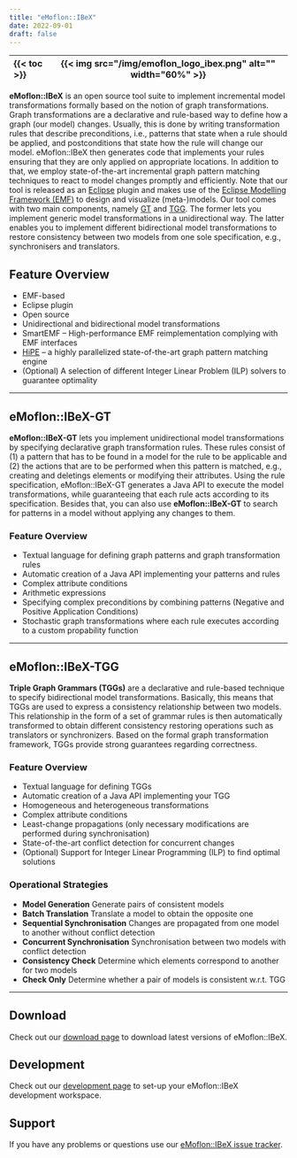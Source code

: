 ```yaml
---
title: "eMoflon::IBeX"
date: 2022-09-01
draft: false
---
```


| {{< toc >}} | {{< img src="/img/emoflon_logo_ibex.png" alt="" width="60%" >}} |
|:---|---|

**eMoflon::IBeX** is an open source tool suite to implement incremental model transformations formally based on the notion of graph transformations. Graph transformations are a declarative and rule-based way to define how a graph (our model) changes. Usually, this is done by writing transformation rules that describe preconditions, i.e., patterns that state when a rule should be applied, and postconditions that state how the rule will change our model.
eMoflon::IBeX then generates code that implements your rules ensuring that they are only applied on appropriate locations. In addition to that, we employ state-of-the-art incremental graph pattern matching techniques to react to model changes promptly and efficiently. Note that our tool is released as an [Eclipse](https://www.eclipse.org) plugin and makes use of the [Eclipse Modelling Framework (EMF)](https://www.eclipse.org/modeling/emf/) to design and visualize (meta-)models.
Our tool comes with two main components, namely [GT](#emoflonibex-gt) and [TGG](#emoflonibex-tgg). The former lets you implement generic model transformations in a unidirectional way. The latter enables you to implement different bidirectional model transformations to restore consistency between two models from one sole specification, e.g., synchronisers and translators.

## Feature Overview
- EMF-based
- Eclipse plugin
- Open source
- Unidirectional and bidirectional model transformations
- SmartEMF – High-performance EMF reimplementation complying with EMF interfaces
- [HiPE](https://github.com/HiPE-DevOps/HiPE-Updatesite) – a highly parallelized state-of-the-art graph pattern matching engine
- (Optional) A selection of different Integer Linear Problem (ILP) solvers to guarantee optimality

<!---
| {{< img src="/img/ecore2java.png" alt="" width="125%" >}} | {{< img src="/img/gt_rule.png" alt="" width="100%" >}}  | {{< img src="/img/tgg.png" alt="" width="100%" >}} |
|:-------------------:|:-----------------------------------:|:-----------------------------------:|
| Java code generator | Unidirectional model transformation | Bidirectional model transformations |
--->

___
## eMoflon::IBeX-GT
**eMoflon::IBeX-GT** lets you implement unidirectional model transformations by specifying declarative graph transformation rules.
These rules consist of (1) a pattern that has to be found in a model for the rule to be applicable and (2) the actions that are to be performed when this pattern is matched, e.g., creating and deletings elements or modifying their attributes.
Using the rule specification, eMoflon::IBeX-GT generates a Java API to execute the model transformations, while guaranteeing that each rule acts according to its specification.
Besides that, you can also use **eMoflon::IBeX-GT** to search for patterns in a model without applying any changes to them.

### Feature Overview

- Textual language for defining graph patterns and graph transformation rules
- Automatic creation of a Java API implementing your patterns and rules
- Complex attribute conditions
- Arithmetic expressions
- Specifying complex preconditions by combining patterns (Negative and Positive Application Conditions)
- Stochastic graph transformations where each rule executes according to a custom propability function

___
## eMoflon::IBeX-TGG

**Triple Graph Grammars (TGGs)** are a declarative and rule-based technique to specify bidirectional model transformations.
Basically, this means that TGGs are used to express a consistency relationship between two models.
This relationship in the form of a set of grammar rules is then automatically transformed to obtain different consistency restoring operations such as translators or synchronizers.
Based on the formal graph transformation framework, TGGs provide strong guarantees regarding correctness.

### Feature Overview

- Textual language for defining TGGs
- Automatic creation of a Java API implementing your TGG
- Homogeneous and heterogeneous transformations
- Complex attribute conditions
- Least-change propagations (only necessary modifications are performed during synchronisation)
- State-of-the-art conflict detection for concurrent changes
- (Optional) Support for Integer Linear Programming (ILP) to find optimal solutions

### Operational Strategies

- **Model Generation** Generate pairs of consistent models
- **Batch Translation** Translate a model to obtain the opposite one
- **Sequential Synchronisation** Changes are propagated from one model to another without conflict detection
- **Concurrent Synchronisation** Synchronisation between two models with conflict detection
- **Consistency Check** Determine which elements correspond to another for two models
- **Check Only** Determine whether a pair of models is consistent w.r.t. TGG


___
## Download

Check out our [download page](../download#emoflonibex) to download latest versions of eMoflon::IBeX.


## Development

Check out our [development page](../dev#emoflonibex) to set-up your eMoflon::IBeX development workspace.


## Support

If you have any problems or questions use our [eMoflon::IBeX issue tracker](https://github.com/eMoflon/emoflon-ibex/issues).
